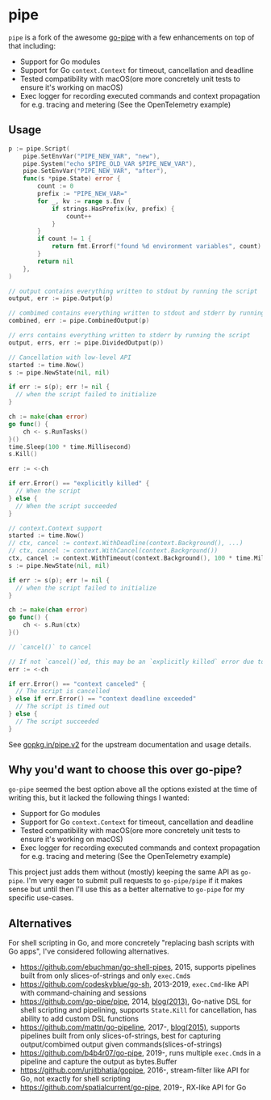 # pipe

`pipe` is a fork of the awesome [go-pipe](https://github.com/go-pipe/pipe) with a few enhancements on top of that including:

- Support for Go modules
- Support for Go `context.Context` for timeout, cancellation and deadline
- Tested compatibility with macOS(ore more concretely unit tests to ensure it's working on macOS)
- Exec logger for recording executed commands and context propagation for e.g. tracing and metering (See the OpenTelemetry example)

## Usage

```go
p := pipe.Script(
    pipe.SetEnvVar("PIPE_NEW_VAR", "new"),
    pipe.System("echo $PIPE_OLD_VAR $PIPE_NEW_VAR"),
    pipe.SetEnvVar("PIPE_NEW_VAR", "after"),
    func(s *pipe.State) error {
        count := 0
        prefix := "PIPE_NEW_VAR="
        for _, kv := range s.Env {
            if strings.HasPrefix(kv, prefix) {
                count++
            }
        }
        if count != 1 {
            return fmt.Errorf("found %d environment variables", count)
        }
        return nil
    },
)

// output contains everything written to stdout by running the script
output, err := pipe.Output(p)

// combimed contains everything written to stdout and stderr by running the script
combined, err := pipe.CombinedOutput(p)

// errs contains everything written to stderr by running the script
output, errs, err := pipe.DividedOutput(p))

// Cancellation with low-level API
started := time.Now()
s := pipe.NewState(nil, nil)

if err := s(p); err != nil {
  // when the script failed to initialize
}

ch := make(chan error)
go func() {
    ch <- s.RunTasks()
}()
time.Sleep(100 * time.Millisecond)
s.Kill()

err := <-ch

if err.Error() == "explicitly killed" {
  // When the script 
} else {
  // When the script succeeded
}

// context.Context support
started := time.Now()
// ctx, cancel := context.WithDeadline(context.Background(), ...)
// ctx, cancel := context.WithCancel(context.Background())
ctx, cancel := context.WithTimeout(context.Background(), 100 * time.Millisecond)
s := pipe.NewState(nil, nil)

if err := s(p); err != nil {
  // when the script failed to initialize
}

ch := make(chan error)
go func() {
    ch <- s.Run(ctx)
}()

// `cancel()` to cancel

// If not `cancel()`ed, this may be an `explicitly killed` error due to the timeout
err := <-ch

if err.Error() == "context canceled" {
  // The script is cancelled
} else if err.Error() == "context deadline exceeded" 
  // The script is timed out
} else {
  // The script succeeded
}
```

See [gopkg.in/pipe.v2](https://gopkg.in/pipe.v2) for the upstream documentation and usage details.

## Why you'd want to choose this over go-pipe?

`go-pipe` seemed the best option above all the options existed at the time of writing this, but it lacked the following things I wanted:

- Support for Go modules
- Support for Go `context.Context` for timeout, cancellation and deadline
- Tested compatibility with macOS(ore more concretely unit tests to ensure it's working on macOS)
- Exec logger for recording executed commands and context propagation for e.g. tracing and metering (See the OpenTelemetry example)

This project just adds them without (mostly) keeping the same API as `go-pipe`. I'm very eager to submit pull requests to `go-pipe/pipe` if it makes sense but until then I'll use this as a better alternative to `go-pipe` for my specific use-cases.

## Alternatives

For shell scripting in Go, and more concretely "replacing bash scripts with Go apps", I've considered following alternatives.

- https://github.com/ebuchman/go-shell-pipes, 2015, supports pipelines built from only slices-of-strings and only `exec.Cmd`s
- https://github.com/codeskyblue/go-sh, 2013-2019, `exec.Cmd`-like API with command-chaining and sessions
- https://github.com/go-pipe/pipe, 2014, [blog(2013)](https://blog.labix.org/2013/04/15/unix-like-pipelines-for-go), Go-native DSL for shell scripting and pipelining, supports `State.Kill` for cancellation, has ability to add custom DSL functions
- https://github.com/mattn/go-pipeline, 2017-, [blog(2015)](https://mattn.kaoriya.net/software/lang/go/20151030131242.htm), supports pipelines built from only slices-of-strings, best for capturing output/combimed output given commands(slices-of-strings)
- https://github.com/b4b4r07/go-pipe, 2019-, runs multiple `exec.Cmd`s in a pipeline and capture the output as bytes.Buffer 
- https://github.com/urjitbhatia/gopipe, 2016-, stream-filter like API for Go, not exactly for shell scripting
- https://github.com/spatialcurrent/go-pipe, 2019-, RX-like API for Go

